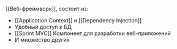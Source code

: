 [[Веб-фреймворк]], состоит из:
- [[Application Context]] и [[Dependency Injection]]
- Удобный доступ к БД
- [[Sprint MVC]] Компонент для разработки веб-приложений
- И множество других